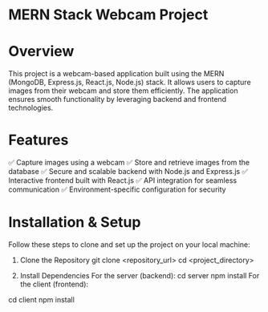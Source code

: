 # MERN Stack Webcam Project

# Overview
This project is a webcam-based application built using the MERN (MongoDB, Express.js, React.js, Node.js) stack. It allows users to capture images from their webcam and store them efficiently. The application ensures smooth functionality by leveraging backend and frontend technologies.

# Features
✅ Capture images using a webcam
✅ Store and retrieve images from the database
✅ Secure and scalable backend with Node.js and Express.js
✅ Interactive frontend built with React.js
✅ API integration for seamless communication
✅ Environment-specific configuration for security

# Installation & Setup
Follow these steps to clone and set up the project on your local machine:

1. Clone the Repository
git clone <repository_url>
cd <project_directory>

2. Install Dependencies
For the server (backend):
cd server
npm install
For the client (frontend):

cd client
npm install
